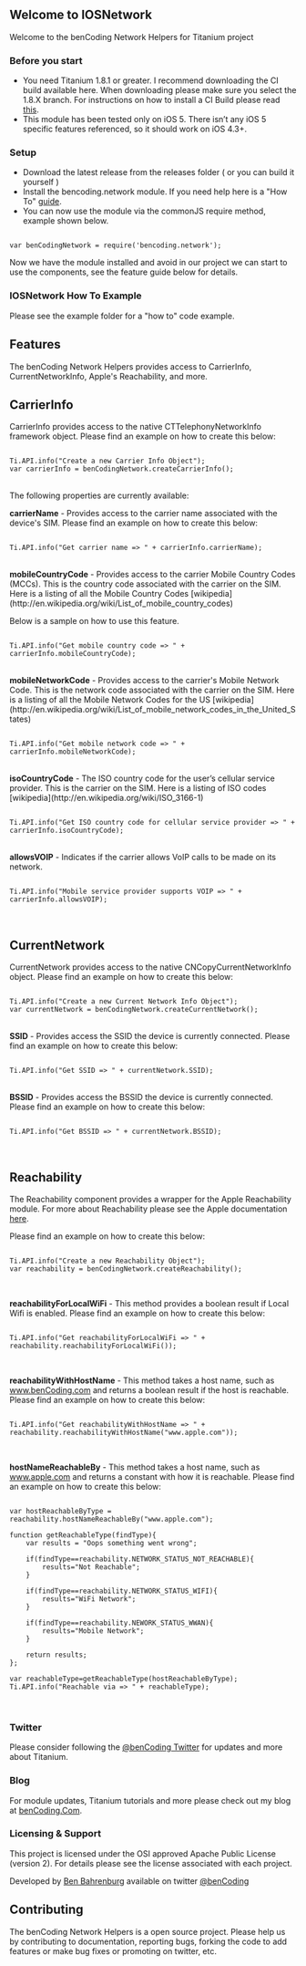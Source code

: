 <h2>Welcome to IOSNetwork</h2>

Welcome to the benCoding Network Helpers for Titanium project

### Before you start
* You need Titanium 1.8.1 or greater.  I recommend downloading the CI build available here.  When downloading please make sure you select the 1.8.X branch.  For instructions on how to install a CI Build please read [this](https://wiki.appcelerator.org/display/guides/Installing+Titanium+SDK+Continuous+Builds).
* This module has been tested only on iOS 5.  There isn’t any iOS 5 specific features referenced, so it should work on iOS 4.3+.

### Setup 

* Download the latest release from the releases folder ( or you can build it yourself )
* Install the bencoding.network module. If you need help here is a "How To" [guide](https://wiki.appcelerator.org/display/guides/Configuring+Apps+to+Use+Modules). 
* You can now use the module via the commonJS require method, example shown below.

<pre><code>
var benCodingNetwork = require('bencoding.network');
</code></pre>

Now we have the module installed and avoid in our project we can start to use the components, see the feature guide below for details.

### IOSNetwork How To Example

Please see the example folder for a "how to" code example.

Features
--------------------

The benCoding Network Helpers provides access to CarrierInfo, CurrentNetworkInfo, 
Apple's Reachability, and more.

<h2>CarrierInfo</h2>
CarrierInfo provides access to the native CTTelephonyNetworkInfo framework object. Please find an example on how to create this below:
<pre><code>
Ti.API.info("Create a new Carrier Info Object");
var carrierInfo = benCodingNetwork.createCarrierInfo();
</code></pre>
<br />
The following properties are currently available:

<b>carrierName</b> - Provides access to the carrier name associated with the device's SIM.
Please find an example on how to create this below:
<pre><code>
Ti.API.info("Get carrier name => " + carrierInfo.carrierName);
</code></pre>
<br />
<b>mobileCountryCode</b> - Provides access to the carrier Mobile Country Codes (MCCs). This is the country code associated with the carrier on the SIM.  Here is a listing of all the Mobile Country Codes [wikipedia](http://en.wikipedia.org/wiki/List_of_mobile_country_codes)

Below is a sample on how to use this feature.
<pre><code>
Ti.API.info("Get mobile country code => " + carrierInfo.mobileCountryCode);
</code></pre>
<br />
<b>mobileNetworkCode</b> - Provides access to the carrier's Mobile Network Code. This is the network code associated with the carrier on the SIM.  Here is a listing of all the Mobile Network Codes for the US [wikipedia](http://en.wikipedia.org/wiki/List_of_mobile_network_codes_in_the_United_States)
<pre><code>
Ti.API.info("Get mobile network code => " + carrierInfo.mobileNetworkCode);
</code></pre>
<br />
<b>isoCountryCode</b> - The ISO country code for the user’s cellular service provider. This is the carrier on the SIM.  Here is a listing of ISO codes [wikipedia](http://en.wikipedia.org/wiki/ISO_3166-1)
<pre><code>
Ti.API.info("Get ISO country code for cellular service provider => " + carrierInfo.isoCountryCode);
</code></pre>
<br />
<b>allowsVOIP</b> - Indicates if the carrier allows VoIP calls to be made on its network.
<pre><code>
Ti.API.info("Mobile service provider supports VOIP => " + carrierInfo.allowsVOIP);
</code></pre>
<br />
<h2>CurrentNetwork</h2>
CurrentNetwork provides access to the native CNCopyCurrentNetworkInfo object. Please find an example on how to create this below:
<pre><code>
Ti.API.info("Create a new Current Network Info Object");
var currentNetwork = benCodingNetwork.createCurrentNetwork();
</code></pre>
<br />
<b>SSID</b> - Provides access the SSID the device is currently connected.
Please find an example on how to create this below:
<pre><code>
Ti.API.info("Get SSID => " + currentNetwork.SSID);
</code></pre>

<br />
<b>BSSID</b> - Provides access the BSSID the device is currently connected.
Please find an example on how to create this below:
<pre><code>
Ti.API.info("Get BSSID => " + currentNetwork.BSSID);
</code></pre>
<br />

<h2>Reachability</h2>

The Reachability component provides a wrapper for the Apple Reachability module. 
For more about Reachability please see the Apple documentation [here](http://developer.apple.com/library/ios/#samplecode/Reachability/Introduction/Intro.html).

Please find an example on how to create this below:
<pre><code>
Ti.API.info("Create a new Reachability Object");
var reachability = benCodingNetwork.createReachability();
</code></pre>
<br />

<b>reachabilityForLocalWiFi</b> - This method provides a boolean result if Local Wifi is enabled. Please find an example on how to create this below:
<pre><code>
Ti.API.info("Get reachabilityForLocalWiFi => " + reachability.reachabilityForLocalWiFi());
</code></pre>
<br />

<b>reachabilityWithHostName</b> - This method takes a host name, such as www.benCoding.com and returns a boolean result if the host is reachable. Please find an example on how to create this below:
<pre><code>
Ti.API.info("Get reachabilityWithHostName => " + reachability.reachabilityWithHostName("www.apple.com"));
</code></pre>
<br />

<b>hostNameReachableBy</b> - This method takes a host name, such as www.apple.com and returns a constant with how it is reachable.  Please find an example on how to create this below:
<pre><code>
var hostReachableByType = reachability.hostNameReachableBy("www.apple.com");

function getReachableType(findType){
	var results = "Oops something went wrong";
	
	if(findType==reachability.NETWORK_STATUS_NOT_REACHABLE){
		results="Not Reachable";
	}	
	
	if(findType==reachability.NETWORK_STATUS_WIFI){
		results="WiFi Network";
	}	

	if(findType==reachability.NEWORK_STATUS_WWAN){
		results="Mobile Network";
	}		
	
	return results;
};

var reachableType=getReachableType(hostReachableByType);
Ti.API.info("Reachable via => " + reachableType);
</code></pre>
<br />

### Twitter

Please consider following the [@benCoding Twitter](http://www.twitter.com/benCoding) for updates 
and more about Titanium.

### Blog

For module updates, Titanium tutorials and more please check out my blog at [benCoding.Com](http://benCoding.com). 

### Licensing & Support

This project is licensed under the OSI approved Apache Public License (version 2). For details please see the license associated with each project.

Developed by [Ben Bahrenburg](http://bahrenburgs.com) available on twitter [@benCoding](http://twitter.com/benCoding)

Contributing
------------

The benCoding Network Helpers is a open source project.  Please help us by contributing to documentation, reporting bugs, forking the code to add features or make bug fixes or promoting on twitter, etc.
